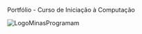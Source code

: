 Portfólio - Curso de Iniciação à Computação

![LogoMinasProgramam](https://i.imgur.com/zYpUPvK.png)
